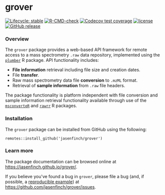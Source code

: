 
# grover

<!-- badges: start -->
[![Lifecycle: stable](https://img.shields.io/badge/lifecycle-stable-brightgreen.svg)](https://lifecycle.r-lib.org/articles/stages.html#stable)
[![R-CMD-check](https://github.com/jasenfinch/grover/workflows/R-CMD-check/badge.svg)](https://github.com/jasenfinch/grover/actions)
[![Codecov test coverage](https://codecov.io/gh/jasenfinch/grover/branch/master/graph/badge.svg)](https://codecov.io/gh/jasenfinch/grover?branch=master)
[![license](https://img.shields.io/badge/license-GNU%20GPL%20v3.0-blue.svg)](https://github.com/jasenfinch/grover/blob/master/DESCRIPTION)
[![GitHub release](https://img.shields.io/github/release/jasenfinch/grover.svg)](https://GitHub.com/jasenfinch/grover/releases/)
<!-- badges: end -->

### Overview

The `grover` package provides a web-based API framework for remote access to a mass spectrometry `.raw` data repository, implemented using the [`plumber`](https://www.rplumber.io/) R package.
API functionality includes:

* **File information** retrieval including file size and creation dates.
* File **transfer**.
* Raw mass spectrometry data file **conversion** to `.mzML` format.
* Retrieval of **sample information** from `.raw` file headers.

The package functionality is platform independent with file conversion and sample information retrieval functionality available through use of the [`msconverteR`](https://github.com/wilsontom/msconverteR) and [`rawrr`](https://github.com/fgcz/rawrr) R packages.

### Installation

The `grover` package can be installed from GitHub using the following:

```
remotes::install_github('jasenfinch/grover')
```

### Learn more

The package documentation can be browsed online at <https://jasenfinch.github.io/grover/>. 

If you believe you've found a bug in `grover`, please file a bug (and, if
possible, a [reproducible example](https://reprex.tidyverse.org)) at
<https://github.com/jasenfinch/grover/issues>.

